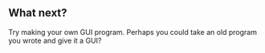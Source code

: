 ## What next?
Try making your own GUI program. Perhaps you could take an old program you wrote and give it a GUI? 

